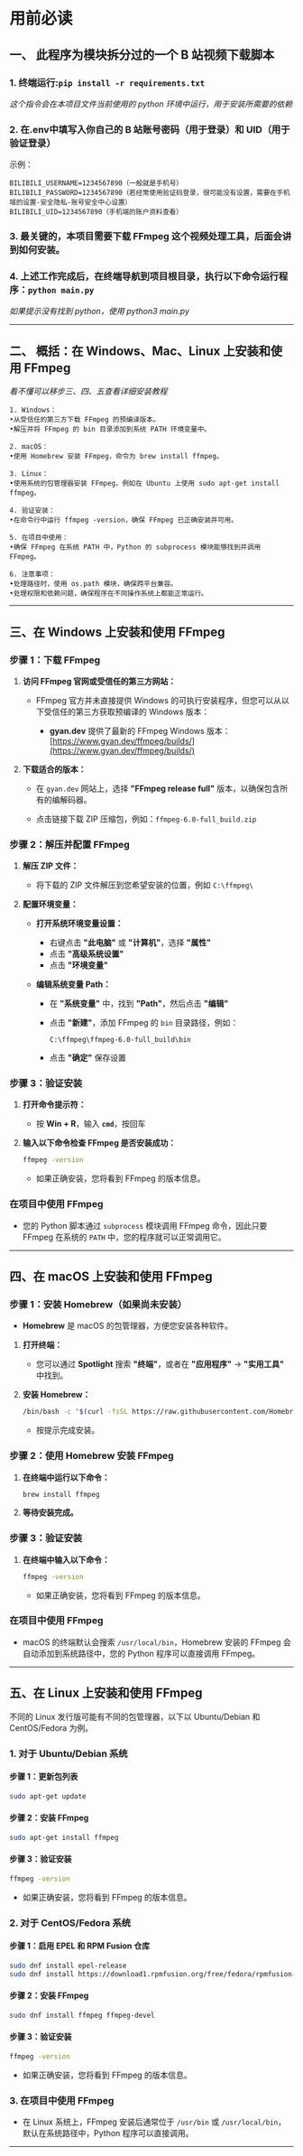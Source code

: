 # 用前必读
## 一、 此程序为模块拆分过的一个 B 站视频下载脚本
### 1. 终端运行:`pip install -r requirements.txt`

*这个指令会在本项目文件当前使用的 python 环境中运行，用于安装所需要的依赖* 

### 2. 在.env中填写入你自己的 B 站账号密码（用于登录）和 UID（用于验证登录）
示例：
```
BILIBILI_USERNAME=1234567890（一般就是手机号）
BILIBILI_PASSWORD=1234567890（若经常使用验证码登录，很可能没有设置，需要在手机端的设置-安全隐私-账号安全中心设置）
BILIBILI_UID=1234567890（手机端的账户资料查看）
```
### 3. 最关键的，本项目需要下载 FFmpeg 这个视频处理工具，后面会讲到如何安装。

### 4. 上述工作完成后，在终端导航到项目根目录，执行以下命令运行程序：`python main.py` 
*如果提示没有找到 python，使用 python3 main.py*

---
## 二、 概括：在 Windows、Mac、Linux 上安装和使用 FFmpeg
*看不懂可以移步三、四、五查看详细安装教程*

	1. Windows：
	•从受信任的第三方下载 FFmpeg 的预编译版本。
	•解压并将 FFmpeg 的 bin 目录添加到系统 PATH 环境变量中。

	2. macOS：
	•使用 Homebrew 安装 FFmpeg，命令为 brew install ffmpeg。

	3. Linux：
	•使用系统的包管理器安装 FFmpeg，例如在 Ubuntu 上使用 sudo apt-get install ffmpeg。

	4. 验证安装：
	•在命令行中运行 ffmpeg -version，确保 FFmpeg 已正确安装并可用。

	5. 在项目中使用：
	•确保 FFmpeg 在系统 PATH 中，Python 的 subprocess 模块能够找到并调用 FFmpeg。

	6. 注意事项：
	•处理路径时，使用 os.path 模块，确保跨平台兼容。
	•处理权限和依赖问题，确保程序在不同操作系统上都能正常运行。

---
## **三、在 Windows 上安装和使用 FFmpeg**

### **步骤 1：下载 FFmpeg**

1. **访问 FFmpeg 官网或受信任的第三方网站：**

   - FFmpeg 官方并未直接提供 Windows 的可执行安装程序，但您可以从以下受信任的第三方获取预编译的 Windows 版本：

     - **gyan.dev** 提供了最新的 FFmpeg Windows 版本：[https://www.gyan.dev/ffmpeg/builds/](https://www.gyan.dev/ffmpeg/builds/)

2. **下载适合的版本：**

   - 在 `gyan.dev` 网站上，选择 **"FFmpeg release full"** 版本，以确保包含所有的编解码器。

   - 点击链接下载 ZIP 压缩包，例如：`ffmpeg-6.0-full_build.zip`

### **步骤 2：解压并配置 FFmpeg**

1. **解压 ZIP 文件：**

   - 将下载的 ZIP 文件解压到您希望安装的位置，例如 `C:\ffmpeg\`

2. **配置环境变量：**

   - **打开系统环境变量设置：**

     - 右键点击 **"此电脑"** 或 **"计算机"**，选择 **"属性"**
     - 点击 **"高级系统设置"**
     - 点击 **"环境变量"**

   - **编辑系统变量 Path：**

     - 在 **"系统变量"** 中，找到 **"Path"**，然后点击 **"编辑"**
     - 点击 **"新建"**，添加 FFmpeg 的 `bin` 目录路径，例如：

       ```
       C:\ffmpeg\ffmpeg-6.0-full_build\bin
       ```

     - 点击 **"确定"** 保存设置

### **步骤 3：验证安装**

1. **打开命令提示符：**

   - 按 **Win + R**，输入 **`cmd`**，按回车

2. **输入以下命令检查 FFmpeg 是否安装成功：**

   ```bash
   ffmpeg -version
   ```

   - 如果正确安装，您将看到 FFmpeg 的版本信息。

### **在项目中使用 FFmpeg**

- 您的 Python 脚本通过 `subprocess` 模块调用 FFmpeg 命令，因此只要 FFmpeg 在系统的 `PATH` 中，您的程序就可以正常调用它。

---
## **四、在 macOS 上安装和使用 FFmpeg**

### **步骤 1：安装 Homebrew（如果尚未安装）**

- **Homebrew** 是 macOS 的包管理器，方便您安装各种软件。

1. **打开终端：**

   - 您可以通过 **Spotlight** 搜索 **"终端"**，或者在 **"应用程序"** -> **"实用工具"** 中找到。

2. **安装 Homebrew：**

   ```bash
   /bin/bash -c "$(curl -fsSL https://raw.githubusercontent.com/Homebrew/install/HEAD/install.sh)"
   ```

   - 按提示完成安装。

### **步骤 2：使用 Homebrew 安装 FFmpeg**

1. **在终端中运行以下命令：**

   ```bash
   brew install ffmpeg
   ```

2. **等待安装完成。**

### **步骤 3：验证安装**

1. **在终端中输入以下命令：**

   ```bash
   ffmpeg -version
   ```

   - 如果正确安装，您将看到 FFmpeg 的版本信息。

### **在项目中使用 FFmpeg**

- macOS 的终端默认会搜索 `/usr/local/bin`，Homebrew 安装的 FFmpeg 会自动添加到系统路径中，您的 Python 程序可以直接调用 FFmpeg。

---
## **五、在 Linux 上安装和使用 FFmpeg**

不同的 Linux 发行版可能有不同的包管理器，以下以 Ubuntu/Debian 和 CentOS/Fedora 为例。

### **1. 对于 Ubuntu/Debian 系统**

#### **步骤 1：更新包列表**

```bash
sudo apt-get update
```

#### **步骤 2：安装 FFmpeg**

```bash
sudo apt-get install ffmpeg
```

#### **步骤 3：验证安装**

```bash
ffmpeg -version
```

- 如果正确安装，您将看到 FFmpeg 的版本信息。

### **2. 对于 CentOS/Fedora 系统**

#### **步骤 1：启用 EPEL 和 RPM Fusion 仓库**

```bash
sudo dnf install epel-release
sudo dnf install https://download1.rpmfusion.org/free/fedora/rpmfusion-free-release-$(rpm -E %fedora).noarch.rpm
```

#### **步骤 2：安装 FFmpeg**

```bash
sudo dnf install ffmpeg ffmpeg-devel
```

#### **步骤 3：验证安装**

```bash
ffmpeg -version
```

- 如果正确安装，您将看到 FFmpeg 的版本信息。
### **3. 在项目中使用 FFmpeg**

- 在 Linux 系统上，FFmpeg 安装后通常位于 `/usr/bin` 或 `/usr/local/bin`，默认在系统路径中，Python 程序可以直接调用。

---


